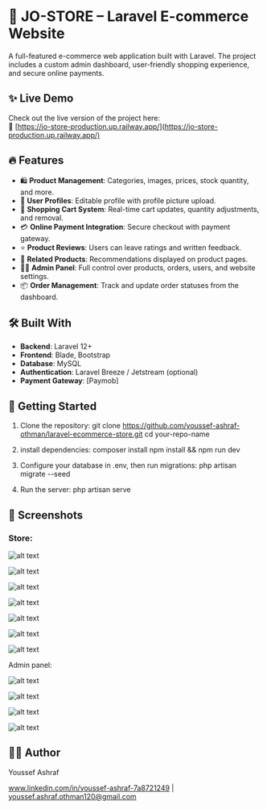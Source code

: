 # 🛒 JO-STORE – Laravel E-commerce Website

A full-featured e-commerce web application built with Laravel. The project includes a custom admin dashboard, user-friendly shopping experience, and secure online payments.

## ✨ Live Demo

Check out the live version of the project here:  
🔗 [https://jo-store-production.up.railway.app/](https://jo-store-production.up.railway.app/)


## 🔥 Features

- 🛍️ **Product Management**: Categories, images, prices, stock quantity, and more.
- 👤 **User Profiles**: Editable profile with profile picture upload.
- 🛒 **Shopping Cart System**: Real-time cart updates, quantity adjustments, and removal.
- 💳 **Online Payment Integration**: Secure checkout with payment gateway.
- ⭐ **Product Reviews**: Users can leave ratings and written feedback.
- 🎯 **Related Products**: Recommendations displayed on product pages.
- 🧑‍💻 **Admin Panel**: Full control over products, orders, users, and website settings.
- 📦 **Order Management**: Track and update order statuses from the dashboard.

## 🛠️ Built With

- **Backend**: Laravel 12+
- **Frontend**: Blade, Bootstrap 
- **Database**: MySQL 
- **Authentication**: Laravel Breeze / Jetstream (optional)
- **Payment Gateway**: [Paymob]

## 🚀 Getting Started

1. Clone the repository:
   git clone https://github.com/youssef-ashraf-othman/laravel-ecommerce-store.git
   cd your-repo-name
 

2. install dependencies:
   composer install
   npm install && npm run dev

3. Configure your database in .env, then run migrations:
   php artisan migrate --seed

4. Run the server:
   php artisan serve


## 📸 Screenshots

### Store:

![alt text](image.png)

![alt text](image-1.png)

![alt text](image-2.png)

![alt text](image-3.png)

![alt text](image-4.png)

![alt text](image-5.png)

![alt text](image-6.png)

Admin panel:

![alt text](image-7.png)

![alt text](image-8.png)

![alt text](image-9.png)

![alt text](image-10.png)

## 🙋‍♂️ Author
Youssef Ashraf

www.linkedin.com/in/youssef-ashraf-7a8721249 | youssef.ashraf.othman120@gmail.com